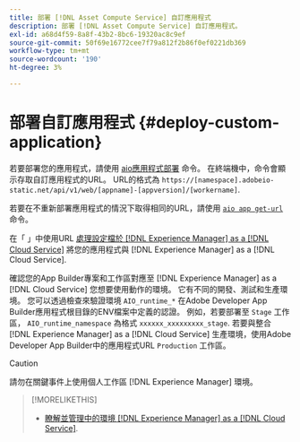 ```yaml
---
title: 部署 [!DNL Asset Compute Service] 自訂應用程式
description: 部署 [!DNL Asset Compute Service] 自訂應用程式。
exl-id: a68d4f59-8a8f-43b2-8bc6-19320ac8c9ef
source-git-commit: 50f69e16772cee7f79a812f2b86f0ef0221db369
workflow-type: tm+mt
source-wordcount: '190'
ht-degree: 3%

---
```


# 部署自訂應用程式 {#deploy-custom-application}

若要部署您的應用程式，請使用 [aio應用程式部署](https://github.com/adobe/aio-cli#aio-appdeploy) 命令。 在終端機中，命令會顯示存取自訂應用程式的URL。 URL的格式為 `https://[namespace].adobeio-static.net/api/v1/web/[appname]-[appversion]/[workername]`.

若要在不重新部署應用程式的情況下取得相同的URL，請使用 [`aio app get-url`](https://github.com/adobe/aio-cli#aio-app-get-url-action) 命令。

在「 」中使用URL [處理設定檔於 [!DNL Experience Manager] as a [!DNL Cloud Service]](https://experienceleague.adobe.com/docs/experience-manager-cloud-service/assets/manage/asset-microservices-configure-and-use.html) 將您的應用程式與 [!DNL Experience Manager] as a [!DNL Cloud Service].

確認您的App Builder專案和工作區對應至 [!DNL Experience Manager] as a [!DNL Cloud Service] 您想要使用動作的環境。 它有不同的開發、測試和生產環境。 您可以透過檢查來驗證環境 `AIO_runtime_*` 在Adobe Developer App Builder應用程式根目錄的ENV檔案中定義的認證。 例如，若要部署至 `Stage` 工作區， `AIO_runtime_namespace` 為格式 `xxxxxx_xxxxxxxxx_stage`. 若要與整合 [!DNL Experience Manager] as a [!DNL Cloud Service] 生產環境，使用Adobe Developer App Builder中的應用程式URL `Production` 工作區。

>[!CAUTION]
>
>請勿在關鍵事件上使用個人工作區 [!DNL Experience Manager] 環境。

>[!MORELIKETHIS]
>
>* [瞭解並管理中的環境 [!DNL Experience Manager] as a [!DNL Cloud Service]](https://experienceleague.adobe.com/docs/experience-manager-cloud-service/implementing/using-cloud-manager/manage-environments.html).

